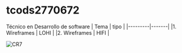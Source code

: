 # tcods2770672
Técnico en Desarrollo de software
| Tema | tipo |
|---------|-------|
|1. Wireframes | LOHI |
|2. Wireframes | HIFI |

![CR7](http://tinyurl.com/3beh9ywf)